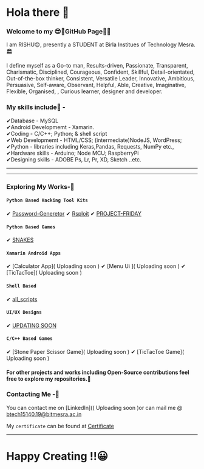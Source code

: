 # Hola there 👋

### Welcome to my 😎🤏GitHub Page🤗🤗

I am RISHU😊, presently a STUDENT at Birla Institues of Technology Mesra.🏛 

I define myself as a Go-to man, Results-driven, Passionate, Transparent, Charismatic, Disciplined, Courageous, Confident, Skillful, Detail-orientated, Out-of-the-box thinker, Consistent, Versatile Leader, Innovative, Ambitious, Persuasive, Self-aware, Observant, Helpful, Able, Creative, Imaginative, Flexible, Organised, , Curious learner, designer and developer.

### My skills include🍒 - <br/>

✔Database - MySQL <br/>
✔Android Developmemt - Xamarin.<br/>
✔Coding - C/C++; Python; & shell script <br/>
✔Web Developmemt - HTML/CSS; (intermediate)NodeJS, WordPress; <br/>
✔Python - libraries including Keras,Pandas, Requests, NumPy etc.,<br/>
✔Hardware skills - Arduino; Node MCU; RaspberryPi<br/>
✔Designing skills - ADOBE Ps, Lr, Pr, XD, Sketch ..etc.  <br/>

<hr>
<hr>

### Exploring My Works-🧐

#### `Python Based Hacking Tool Kits`
✔ [Password-Generetor]( https://github.com/Rishu-R1111/Password-Generetor )
✔ [Rsploit]( https://github.com/Rishu-R1111/Rsploit )
✔ [PROJECT-FRIDAY]( https://github.com/Rishu-R1111/PROJECT-FRIDAY )

#### `Python Based Games`
✔ [SNAKES]( https://github.com/Rishu-R1111/Snakes )

#### `Xamarin Android Apps`
✔ [Calculator App]( Uploading soon )
✔ [Menu Ui ]( Uploading soon )
✔ [TicTacToe]( Uploading soon )

#### `Shell Based `
✔ [all_scripts]( https://github.com/Rishu-R1111/all_scripts )

#### `UI/UX Designs `
✔ [UPDATING SOON]( https://github.com/Rishu-R1111/Adobe-xd-Projects )

#### `C/C++ Based Games`
✔ [Stone Paper Scissor Game](  Uploading soon  )
✔ [TicTacToe Game](  Uploading soon  )


#### For other projects and works including Open-Source contributions feel free to explore my repositories.🧐


### Contacting Me -🤝

You can contact me on [LinkedIn](( Uploading soon )or can mail me @ btech15140.19@bitmesra.ac.in


My `certificate` can be found at [Certificate]( https://github.com/Rishu-R1111/certificate- )
<hr>

# Happy Creating !!😀

